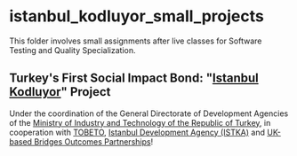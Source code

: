 # istanbul_kodluyor_small_projects

This folder involves small assignments after live classes for Software Testing and Quality Specialization.

## Turkey's First Social Impact Bond: "[Istanbul Kodluyor](https://istanbulkodluyor.com/istanbul-kodluyor)" Project

Under the coordination of the General Directorate of Development Agencies of the [Ministry of Industry and Technology of the Republic of Turkey](https://www.sanayi.gov.tr/anasayfa), in cooperation with [TOBETO](https://tobeto.com), [Istanbul Development Agency (ISTKA)](https://www.istka.org.tr) and [UK-based Bridges Outcomes Partnerships](https://www.bridgesoutcomespartnerships.org)!
